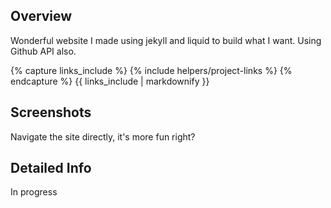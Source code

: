 <!---
Gregoire Boiron <gregoire.boiron@gmail.com>
Copyright (c) 2018 Gregoire Boiron  All Rights Reserved.
--->

Overview
--------------------
Wonderful website I made using jekyll and liquid to build what I want. Using Github API also.

{% capture links_include %}
{% include helpers/project-links %}
{% endcapture %}
{{ links_include | markdownify }}

Screenshots
--------------------
Navigate the site directly, it's more fun right?

Detailed Info
--------------------
In progress